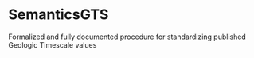 # SemanticsGTS
Formalized and fully documented procedure for standardizing published Geologic Timescale values 
